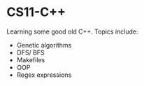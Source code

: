 # CS11-C\+\+
Learning some good old C++. Topics include:

- Genetic algorithms
- DFS/ BFS
- Makefiles
- OOP
- Regex expressions

